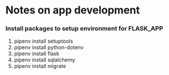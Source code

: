 # Notes on app development

### Install packages to setup environment for FLASK_APP

1)  pipenv install setuptools
2)  pipenv install python-dotenv
3)  pipenv install flask
4)  pipenv install sqlalchemy
5)  pipenv install migrate
